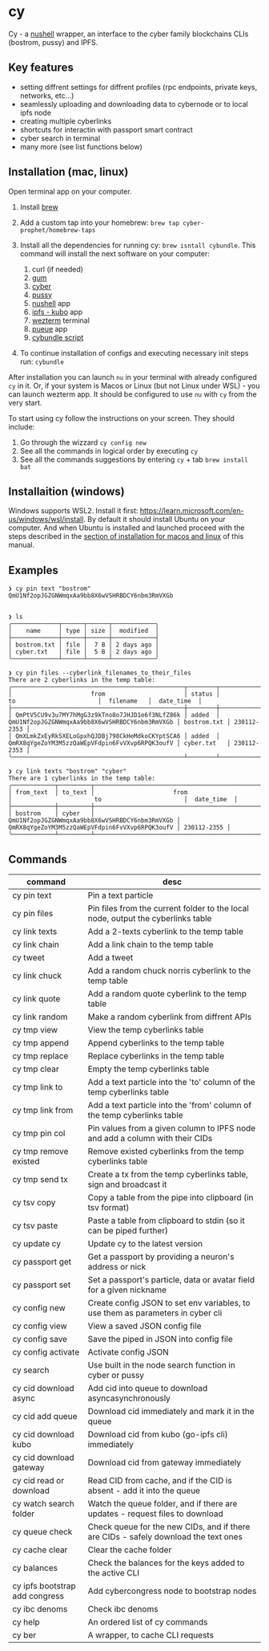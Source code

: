 # cy

Cy - a [nushell](https://www.nushell.sh/) wrapper, an interface to the cyber family blockchains CLIs (bostrom, pussy) and IPFS.

## Key features

- setting diffrent settings for diffrent profiles (rpc endpoints, private keys, networks, etc...)
- seamlessly uploading and downloading data to cybernode or to local ipfs node
- creating multiple cyberlinks
- shortcuts for interactin with passport smart contract
- cyber search in terminal
- many more (see list functions below)

## Installation (mac, linux)

Open terminal app on your computer.

1. Install [brew](https://brew.sh/)
2. Add a custom tap into your homebrew: `brew tap cyber-prophet/homebrew-taps`
3. Install all the dependencies for running cy: `brew isntall cybundle`. 
   This command will install the next software on your computer:
   
   1. curl (if needed)
   2. [gum](https://github.com/charmbracelet/gum)
   3. [cyber](https://github.com/cybercongress/go-cyber) 
   4. [pussy](https://github.com/greatweb/space-pussy)
   5. [nushell](https://www.nushell.sh/) app 
   6. [ipfs - kubo](https://github.com/ipfs/kubo) app 
   7. [wezterm](https://wezfurlong.org/wezterm/) terminal
   8. [pueue](https://github.com/Nukesor/pueue) app
   9. [cybundle script](https://github.com/cyber-prophet/homebrew-taps/blob/main/src/cybundle)

4. To continue installation of configs and executing necessary init steps run: `cybundle`

After installation you can launch `nu` in your terminal with already configured `cy` in it. 
Or, if your system is Macos or Linux (but not Linux under WSL) - you can launch wezterm app. 
It should be configured to use `nu` with `cy` from the very start. 

To start using cy follow the instructions on your screen. They should include:

1.  Go through the wizzard `cy config new`
2.  See all the commands in logical order by executing `cy`
3.  See all the commands suggestions by entering `cy` + tab
`brew install bat`

## Installaition (windows)

Windows supports WSL2. Install it first: https://learn.microsoft.com/en-us/windows/wsl/install. 
By default it should install Ubuntu on your computer. And when Ubuntu is installed and launched 
proceed with the steps described in the [section of installation for macos and linux](#installation-mac-linux) 
of this manual.

## Examples

```
❯ cy pin text "bostrom"
QmU1Nf2opJGZGNWmqxAa9bb8X6wVSHRBDCY6nbm3RmVXGb


❯ ls
╭─────────────┬──────┬──────┬────────────╮
│    name     │ type │ size │  modified  │
├─────────────┼──────┼──────┼────────────┤
│ bostrom.txt │ file │  7 B │ 2 days ago │
│ cyber.txt   │ file │  5 B │ 2 days ago │
╰─────────────┴──────┴──────┴────────────╯

❯ cy pin files --cyberlink_filenames_to_their_files
There are 2 cyberlinks in the temp table:
╭────────────────────────────────────────────────┬────────┬────────────────────────────────────────────────┬─────────────┬─────────────╮
│                      from                      │ status │                       to                       │  filename   │  date_time  │
├────────────────────────────────────────────────┼────────┼────────────────────────────────────────────────┼─────────────┼─────────────┤
│ QmPtV5CU9v3u7MY7hMgG3z9kTno8o7JHJD1e6f3NLfZ86k │ added  │ QmU1Nf2opJGZGNWmqxAa9bb8X6wVSHRBDCY6nbm3RmVXGb │ bostrom.txt │ 230112-2353 │
│ QmXLmkZxEyRk5XELoGpxhQJDBj798CkHeMdkoCKYptSCA6 │ added  │ QmRX8qYgeZoYM3M5zzQaWEpVFdpin6FvVXvp6RPQK3oufV │ cyber.txt   │ 230112-2353 │
╰────────────────────────────────────────────────┴────────┴────────────────────────────────────────────────┴─────────────┴─────────────╯

❯ cy link texts "bostrom" "cyber"
There are 1 cyberlinks in the temp table:
╭────────────┬─────────┬────────────────────────────────────────────────┬────────────────────────────────────────────────┬─────────────╮
│ from_text  │ to_text │                      from                      │                       to                       │  date_time  │
├────────────┼─────────┼────────────────────────────────────────────────┼────────────────────────────────────────────────┼─────────────┤
│ bostrom    │ cyber   │ QmU1Nf2opJGZGNWmqxAa9bb8X6wVSHRBDCY6nbm3RmVXGb │ QmRX8qYgeZoYM3M5zzQaWEpVFdpin6FvVXvp6RPQK3oufV │ 230112-2355 │
╰────────────┴─────────┴────────────────────────────────────────────────┴────────────────────────────────────────────────┴─────────────╯
```

## Commands

|command|desc|
|-|-|
|cy pin text|Pin a text particle|
|cy pin files|Pin files from the current folder to the local node, output the cyberlinks table|
|cy link texts|Add a 2-texts cyberlink to the temp table|
|cy link chain|Add a link chain to the temp table|
|cy tweet|Add a tweet|
|cy link chuck|Add a random chuck norris cyberlink to the temp table|
|cy link quote|Add a random quote cyberlink to the temp table|
|cy link random|Make a random cyberlink from diffrent APIs|
|cy tmp view|View the temp cyberlinks table|
|cy tmp append|Append cyberlinks to the temp table|
|cy tmp replace|Replace cyberlinks in the temp table|
|cy tmp clear|Empty the temp cyberlinks table|
|cy tmp link to|Add a text particle into the 'to' column of the temp cyberlinks table|
|cy tmp link from|Add a text particle into the 'from' column of the temp cyberlinks table|
|cy tmp pin col|Pin values from a given column to IPFS node and add a column with their CIDs|
|cy tmp remove existed|Remove existed cyberlinks from the temp cyberlinks table|
|cy tmp send tx|Create a tx from the temp cyberlinks table, sign and broadcast it|
|cy tsv copy|Copy a table from the pipe into clipboard (in tsv format)|
|cy tsv paste|Paste a table from clipboard to stdin (so it can be piped further)|
|cy update cy|Update cy to the latest version|
|cy passport get|Get a passport by providing a neuron's address or nick|
|cy passport set|Set a passport's particle, data or avatar field for a given nickname|
|cy config new|Create config JSON to set env variables, to use them as parameters in cyber cli|
|cy config view|View a saved JSON config file|
|cy config save|Save the piped in JSON into config file|
|cy config activate|Activate config JSON|
|cy search|Use built in the node search function in cyber or pussy|
|cy cid download async|Add cid into queue to download asyncasynchronously|
|cy cid add queue|Download cid immediately and mark it in the queue|
|cy cid download kubo|Download cid from kubo (go-ipfs cli) immediately|
|cy cid download gateway|Download cid from gateway immediately|
|cy cid read or download|Read CID from cache, and if the CID is absent - add it into the queue|
|cy watch search folder|Watch the queue folder, and if there are updates - request files to download|
|cy queue check|Check queue for the new CIDs, and if there are CIDs - safely download the text ones|
|cy cache clear|Clear the cache folder|
|cy balances|Check the balances for the keys added to the active CLI|
|cy ipfs bootstrap add congress|Add cybercongress node to bootstrap nodes|
|cy ibc denoms|Check ibc denoms|
|cy help|An ordered list of cy commands|
|cy ber|A wrapper, to cache CLI requests|

